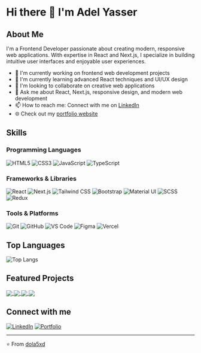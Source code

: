 # Hi there 👋 I'm Adel Yasser

## About Me
I'm a Frontend Developer passionate about creating modern, responsive web applications. With expertise in React and Next.js, I specialize in building intuitive user interfaces and enjoyable user experiences.

- 🔭 I'm currently working on frontend web development projects
- 🌱 I'm currently learning advanced React techniques and UI/UX design
- 👯 I'm looking to collaborate on creative web applications
- 💬 Ask me about React, Next.js, responsive design, and modern web development
- 📫 How to reach me: Connect with me on [LinkedIn](www.linkedin.com/in/adel-yasser-a28181242)
- 🌐 Check out my [portfolio website](https://my-portfolio-website-orpin.vercel.app/)

## Skills
### Programming Languages
![HTML5](https://img.shields.io/badge/-HTML5-E34F26?style=flat-square&logo=html5&logoColor=white)
![CSS3](https://img.shields.io/badge/-CSS3-1572B6?style=flat-square&logo=css3&logoColor=white)
![JavaScript](https://img.shields.io/badge/-JavaScript-F7DF1E?style=flat-square&logo=javascript&logoColor=black)
![TypeScript](https://img.shields.io/badge/-TypeScript-3178C6?style=flat-square&logo=typescript&logoColor=white)

### Frameworks & Libraries
![React](https://img.shields.io/badge/-React-61DAFB?style=flat-square&logo=react&logoColor=black)
![Next.js](https://img.shields.io/badge/-Next.js-000000?style=flat-square&logo=next.js&logoColor=white)
![Tailwind CSS](https://img.shields.io/badge/-Tailwind_CSS-38B2AC?style=flat-square&logo=tailwind-css&logoColor=white)
![Bootstrap](https://img.shields.io/badge/-Bootstrap-7952B3?style=flat-square&logo=bootstrap&logoColor=white)
![Material UI](https://img.shields.io/badge/-Material_UI-0081CB?style=flat-square&logo=material-ui&logoColor=white)
![SCSS](https://img.shields.io/badge/-SCSS-CC6699?style=flat-square&logo=sass&logoColor=white)
![Redux](https://img.shields.io/badge/-Redux-764ABC?style=flat-square&logo=redux&logoColor=white)

### Tools & Platforms
![Git](https://img.shields.io/badge/-Git-F05032?style=flat-square&logo=git&logoColor=white)
![GitHub](https://img.shields.io/badge/-GitHub-181717?style=flat-square&logo=github&logoColor=white)
![VS Code](https://img.shields.io/badge/-VS%20Code-007ACC?style=flat-square&logo=visual-studio-code&logoColor=white)
![Figma](https://img.shields.io/badge/-Figma-F24E1E?style=flat-square&logo=figma&logoColor=white)
![Vercel](https://img.shields.io/badge/-Vercel-000000?style=flat-square&logo=vercel&logoColor=white)


## Top Languages
![Top Langs](https://github-readme-stats.vercel.app/api/top-langs/?username=dola5xd&layout=compact&theme=radical)

## Featured Projects

<a href="https://github.com/dola5xd/movies-watcher">
  <img align="center" src="https://github-readme-stats.vercel.app/api/pin/?username=dola5xd&repo=movies-watcher&theme=radical" />
</a>
<a href="https://github.com/dola5xd/Estatein">
  <img align="center" src="https://github-readme-stats.vercel.app/api/pin/?username=dola5xd&repo=Estatein&theme=radical" />
</a>
<a href="https://github.com/dola5xd/xbox-series-x">
  <img align="center" src="https://github-readme-stats.vercel.app/api/pin/?username=dola5xd&repo=xbox-series-x&theme=radical" />
</a>
<a href="https://github.com/dola5xd/Kareem-portfolio">
  <img align="center" src="https://github-readme-stats.vercel.app/api/pin/?username=dola5xd&repo=Kareem-portfolio&theme=radical" />
</a>

## Connect with me
[![LinkedIn](https://img.shields.io/badge/LinkedIn-0077B5?style=for-the-badge&logo=linkedin&logoColor=white)](https://www.linkedin.com/in/adel-yasser-a28181242/)
[![Portfolio](https://img.shields.io/badge/Portfolio-FF5722?style=for-the-badge&logo=todoist&logoColor=white)](https://my-portfolio-website-orpin.vercel.app/)

---
⭐️ From [dola5xd](https://github.com/dola5xd)
